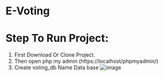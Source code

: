# E-Voting

# Step To Run Project: 

1. First Download Or Clone Project.
2. Then open php my admin (https://localhost/phpmyadmin/)
3. Create voting_db Name Data base 
 ![image](https://user-images.githubusercontent.com/88943865/169751794-685450aa-f153-4d99-ba1f-0ab3fe78723a.png)

